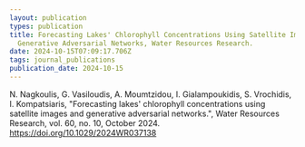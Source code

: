 ```yaml
---
layout: publication
types: publication
title: Forecasting Lakes' Chlorophyll Concentrations Using Satellite Images and
  Generative Adversarial Networks, Water Resources Research.
date: 2024-10-15T07:09:17.706Z
tags: journal_publications
publication_date: 2024-10-15
---
```

<!--StartFragment-->

N. Nagkoulis, G. Vasiloudis, A. Moumtzidou, I. Gialampoukidis, S. Vrochidis, I. Kompatsiaris, "Forecasting lakes' chlorophyll concentrations using satellite images and generative adversarial networks.", Water Resources Research, vol. 60, no. 10, October 2024. <https://doi.org/10.1029/2024WR037138>

<!--EndFragment-->